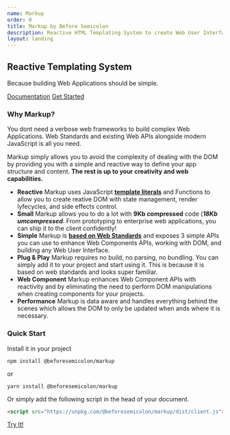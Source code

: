 ```yaml
---
name: Markup
order: 0
title: Markup by Before Semicolon
description: Reactive HTML Templating System to create Web User Interfaces.
layout: landing
---
```


<div role="banner" id="banner">

## Reactive Templating System

Because building Web Applications should be simple.

<div class="actions">

[Documentation](documentation/index.md) [Get Started](documentation/get-started.md)

</div>

</div>

<section id="why-markup-block">

### Why Markup?

You dont need a verbose web frameworks to build complex Web Applications. Web Standards and existing Web APIs alongside modern JavaScript is all you need.

Markup simply allows you to avoid the complexity of dealing with the DOM by providing you with a simple and reactive way to define your app structure and content. **The rest is up to your creativity and web capabilities.**

-   **Reactive**
    Markup uses JavaScript **[template literals](https://developer.mozilla.org/en-US/docs/Web/JavaScript/Reference/Template_literals)** and Functions to allow you to create reative DOM with state management, render lyfecycles, and side effects control.
-   **Small**
    Markup allows you to do a lot with **9Kb compressed** code (**_18Kb umcompressed_**. From prototyping to enterprise web applications, you can ship it to the client confidently!
-   **Simple**
    Markup is **[based on Web Standards](https://www.w3.org/standards/)** and exposes 3 simple APIs you can use to enhance Web Components APIs, working with DOM, and building any Web User Interface.
-   **Plug & Play**
    Markup requires no build, no parsing, no bundling. You can simply add it to your project and start using it. This is because it is based on web standards and looks super familiar.
-   **Web Component**
    Markup enhances Web Component APIs with reactivity and by eliminating the need to perform DOM manipulations when creating components for your projects.
-   **Performance**
    Markup is data aware and handles everything behind the scenes which allows the DOM to only be updated when ands where it is necessary.

</section>

<section id="quick-start">

### Quick Start

Install it in your project

```
npm install @beforesemicolon/markup
```

or

```
yarn install @beforesemicolon/markup
```

Or simply add the following script in the head of your document.

```html
<script src="https://unpkg.com/@beforesemicolon/markup/dist/client.js"></script>
```

[Try It!](https://stackblitz.com/edit/web-platform-lvonxr?file=app.js)

</section>
